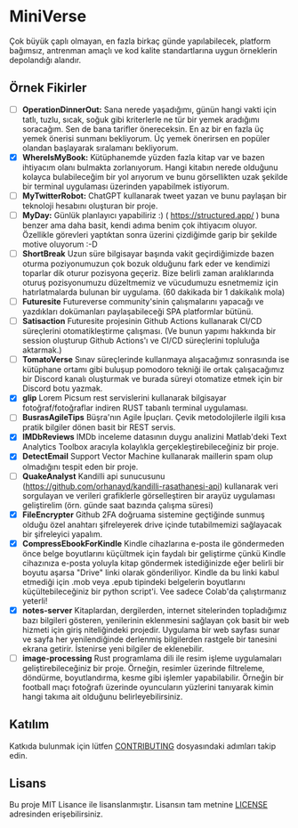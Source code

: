 # MiniVerse
Çok büyük çaplı olmayan, en fazla birkaç günde yapılabilecek, platform bağımsız, antrenman amaçlı ve kod kalite standartlarına uygun örneklerin depolandığı alandır.

## Örnek Fikirler

- [ ] __OperationDinnerOut:__ Sana nerede yaşadığımı, günün hangi vakti için tatlı, tuzlu, sıcak, soğuk gibi kriterlerle ne tür bir yemek aradığımı soracağım. Sen de bana tarifler önereceksin. En az bir en fazla üç yemek önerisi sunmanı bekliyorum. Üç yemek önerirsen en popüler olandan başlayarak sıralamanı bekliyorum.
- [x] __WhereIsMyBook:__ Kütüphanemde yüzden fazla kitap var ve bazen ihtiyacım olanı bulmakta zorlanıyorum. Hangi kitabın nerede olduğunu kolayca bulabileceğim bir yol arıyorum ve bunu görsellikten uzak şekilde bir terminal uygulaması üzerinden yapabilmek istiyorum.
- [ ] __MyTwitterRobot:__ ChatGPT kullanarak tweet yazan ve bunu paylaşan bir teknoloji hesabını oluşturan bir proje. 
- [ ] __MyDay:__ Günlük planlayıcı yapabiliriz :) ( https://structured.app/ ) buna benzer ama daha basit, kendi adıma benim çok ihtiyacım oluyor. Özellikle görevleri yaptıktan sonra üzerini çizdiğimde garip bir şekilde motive oluyorum :-D
- [ ] __ShortBreak__ Uzun süre bilgisayar başında vakit geçirdiğimizde bazen oturma poziyonumuzun çok bozuk olduğunu fark eder ve kendimizi toparlar dik oturur pozisyona geçeriz. Bize belirli zaman aralıklarında oturuş pozisyonumuzu düzeltmemiz ve vücudumuzu esnetmemiz için hatırlatmalarda bulunan bir uygulama. (60 dakikada bir 1 dakikalık mola)
- [ ] __Futuresite__ Futureverse community'sinin çalışmalarını yapacağı ve yazdıkları dokümanları paylaşabileceği SPA platformlar bütünü.
- [ ] __Satisaction__ Futuresite projesinin Github Actions kullanarak CI/CD süreçlerini otomatikleştirme çalışması. (Ve bunun yapımı hakkında bir session oluşturup Github Actions'ı ve CI/CD süreçlerini topluluğa aktarmak.)
- [ ] __TomatoVerse__ Sınav süreçlerinde kullanmaya alışacağımız sonrasında ise kütüphane ortamı gibi buluşup pomodoro tekniği ile ortak çalışacağımız bir Discord kanalı oluşturmak ve burada süreyi otomatize etmek için bir Discord botu yazmak.
- [x] __glip__ Lorem Picsum rest servislerini kullanarak bilgisayar fotoğraf/fotoğraflar indiren RUST tabanlı terminal uygulaması.
- [ ] __BusrasAgileTips__ Büşra'nın Agile İpuçları. Çevik metodolojilerle ilgili kısa pratik bilgiler dönen basit bir REST servis.
- [x] __IMDbReviews__ IMDb inceleme datasının duygu analizini Matlab'deki Text Analytics Toolbox aracıyla kolaylıkla gerçekleştirebileceğiniz bir proje.
- [x] __DetectEmail__ Support Vector Machine kullanarak maillerin spam olup olmadığını tespit eden bir proje.
- [ ] __QuakeAnalyst__ Kandilli api sunucusunu (https://github.com/orhanayd/kandilli-rasathanesi-api) kullanarak veri sorgulayan ve verileri grafiklerle görselleştiren bir arayüz uygulaması geliştirelim (örn. günde saat bazında çalışma süresi)
- [x] __FileEncrypter__ Github 2FA doğruama sistemine geçtiğinde sunmuş olduğu özel anahtarı şifreleyerek drive içinde tutabilmemizi sağlayacak bir şifreleyici yapalım.
- [x] __CompressEbookForKindle__ Kindle cihazlarına e-posta ile göndermeden önce belge boyutlarını küçültmek için faydalı bir geliştirme çünkü Kindle cihazınıza e-posta yoluyla kitap göndermek istediğinizde eğer belirli bir boyutu aşarsa "Drive" linki olarak gönderiliyor. Kindle da bu linki kabul etmediği için .mob veya .epub tipindeki belgelerin boyutlarını küçültebileceğiniz bir python script'i. Vee sadece Colab'da çalıştırmanız yeterli!
- [x] __notes-server__ Kitaplardan, dergilerden, internet sitelerinden topladığımız bazı bilgileri gösteren, yenilerinin eklenmesini sağlayan çok basit bir web hizmeti için giriş niteliğindeki projedir. Uygulama bir web sayfası sunar ve sayfa her yenilendiğinde derlenmiş bilgilerden rastgele bir tanesini ekrana getirir. İstenirse yeni bilgiler de eklenebilir.
- [ ] __image-processing__ Rust programlama dili ile resim işleme uygulamaları geliştirebileceğiniz bir proje. Örneğin, resimler üzerinde filtreleme, döndürme, boyutlandırma, kesme gibi işlemler yapabilabilir. Örneğin bir football maçı fotoğrafı üzerinde oyuncuların yüzlerini tanıyarak kimin hangi takıma ait olduğunu belirleyebilirsiniz.

## Katılım
Katkıda bulunmak için lütfen [CONTRIBUTING](CONTRIBUTING.md) dosyasındaki adımları takip edin.

## Lisans
Bu proje MIT Lisance ile lisanslanmıştır. Lisansın tam metnine [LICENSE](LICENSE) adresinden erişebilirsiniz.
